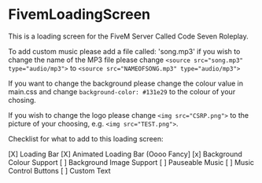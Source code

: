 # FivemLoadingScreen
This is a loading screen for the FiveM Server Called Code Seven Roleplay.


To add custom music please add a file called: 'song.mp3' 
  if you wish to change the name of the MP3 file please change `<source src="song.mp3" type="audio/mp3">`
  to `<source src="NAMEOFSONG.mp3" type="audio/mp3">`

If you want to change the background please change the colour value in main.css
  and change `background-color: #131e29` to the colour of your chosing.

If you wish to change the logo please change `<img src="CSRP.png">` to the picture of your choosing, e.g.
  `<img src="TEST.png">`.


Checklist for what to add to this loading screen:

[X] Loading Bar
[X] Animated Loading Bar (Oooo Fancy]
[x] Background Colour Support
[ ] Background Image Support
[ ] Pauseable Music
[ ] Music Control Buttons
[ ] Custom Text
